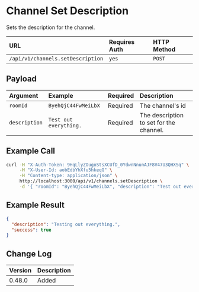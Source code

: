 # Channel Set Description
Sets the description for the channel.

| URL | Requires Auth | HTTP Method |
| :--- | :--- | :--- |
| `/api/v1/channels.setDescription` | `yes` | `POST` |

## Payload

| Argument | Example | Required | Description |
| :--- | :--- | :--- | :--- |
| `roomId` | `ByehQjC44FwMeiLbX` | Required | The channel's id |
| `description` | `Test out everything.` | Required | The description to set for the channel. |

## Example Call
```bash
curl -H "X-Auth-Token: 9HqLlyZOugoStsXCUfD_0YdwnNnunAJF8V47U3QHXSq" \
     -H "X-User-Id: aobEdbYhXfu5hkeqG" \
     -H "Content-type: application/json" \
     http://localhost:3000/api/v1/channels.setDescription \
     -d '{ "roomId": "ByehQjC44FwMeiLbX", "description": "Test out everything" }'
```

## Example Result
```json
{
  "description": "Testing out everything.",
  "success": true
}
```

## Change Log

| Version | Description |
| :--- | :--- |
| 0.48.0 | Added |
